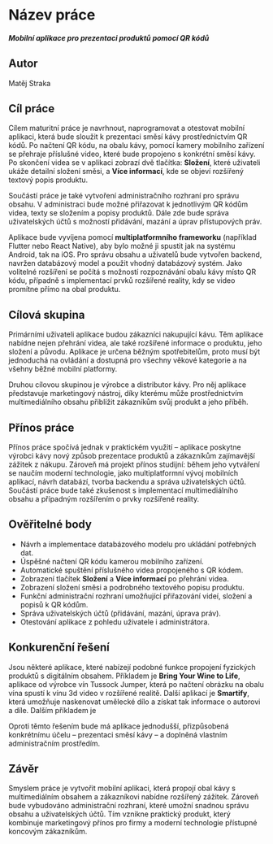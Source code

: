 # Název práce
##### Mobilní aplikace pro prezentaci produktů pomocí QR kódů  

## Autor
Matěj Straka  

## Cíl práce
Cílem maturitní práce je navrhnout, naprogramovat a otestovat mobilní aplikaci, která bude sloužit k prezentaci směsí kávy prostřednictvím QR kódů. Po načtení QR kódu, na obalu kávy, pomocí kamery mobilního zařízení se přehraje příslušné video, které bude propojeno s konkrétní směsí kávy. Po skončení videa se v aplikaci zobrazí dvě tlačítka: **Složení**, které uživateli ukáže detailní složení směsi, a **Více informací**, kde se objeví rozšířený textový popis produktu.  

Součástí práce je také vytvoření administračního rozhraní pro správu obsahu. V administraci bude možné přiřazovat k jednotlivým QR kódům videa, texty se složením a popisy produktů. Dále zde bude správa uživatelských účtů s možností přidávání, mazání a úprav přístupových práv.  

Aplikace bude vyvíjena pomocí **multiplatformního frameworku** (například Flutter nebo React Native), aby bylo možné ji spustit jak na systému Android, tak na iOS. Pro správu obsahu a uživatelů bude vytvořen backend, navržen databázový model a použit vhodný databázový systém. Jako volitelné rozšíření se počítá s možností rozpoznávání obalu kávy místo QR kódu, případně s implementací prvků rozšířené reality, kdy se video promítne přímo na obal produktu.  

## Cílová skupina
Primárními uživateli aplikace budou zákazníci nakupující kávu. Těm aplikace nabídne nejen přehrání videa, ale také rozšířené informace o produktu, jeho složení a původu. Aplikace je určena běžným spotřebitelům, proto musí být jednoduchá na ovládání a dostupná pro všechny věkové kategorie a na všehny běžné mobilní platformy. 

Druhou cílovou skupinou je výrobce a distributor kávy. Pro něj aplikace představuje marketingový nástroj, díky kterému může prostřednictvím multimediálního obsahu přiblížit zákazníkům svůj produkt a jeho příběh. 

## Přínos práce
Přínos práce spočívá jednak v praktickém využití – aplikace poskytne výrobci kávy nový způsob prezentace produktů a zákazníkům zajímavější zážitek z nákupu. Zároveň má projekt přínos studijní: během jeho vytváření se naučím moderní technologie, jako multiplatformní vývoj mobilních aplikací, návrh databází, tvorba backendu a správa uživatelských účtů. Součástí práce bude také zkušenost s implementací multimediálního obsahu a případným rozšířením o prvky rozšířené reality.  

## Ověřitelné body
- Návrh a implementace databázového modelu pro ukládání potřebných dat.  
- Úspěšné načtení QR kódu kamerou mobilního zařízení.  
- Automatické spuštění příslušného videa propojeného s QR kódem.  
- Zobrazení tlačítek **Složení** a **Více informací** po přehrání videa.  
- Zobrazení složení směsi a podrobného textového popisu produktu.  
- Funkční administrační rozhraní umožňující přiřazování videí, složení a popisů k QR kódům.  
- Správa uživatelských účtů (přidávání, mazání, úprava práv).  
- Otestování aplikace z pohledu uživatele i administrátora.  

## Konkurenční řešení
Jsou některé aplikace, které nabízejí podobné funkce propojení fyzických produktů s digitálním obsahem. Příkladem je **Bring Your Wine to Life**, aplikace od výrobce vín Tussock Jumper, která po načtení obrázku na obalu vína spustí k vínu 3d video v rozšířené realitě. Další aplikací je **Smartify**, která umožňuje naskenovat umělecké dílo a získat tak informace o autorovi a díle. Dalším příkladem je 

Oproti těmto řešením bude má aplikace jednodušší, přizpůsobená konkrétnímu účelu – prezentaci směsí kávy – a doplněná vlastním administračním prostředím.

## Závěr
Smyslem práce je vytvořit mobilní aplikaci, která propojí obal kávy s multimediálním obsahem a zákazníkovi nabídne rozšířený zážitek. Zároveň bude vybudováno administrační rozhraní, které umožní snadnou správu obsahu a uživatelských účtů. Tím vznikne praktický produkt, který kombinuje marketingový přínos pro firmy a moderní technologie přístupné koncovým zákazníkům.  

